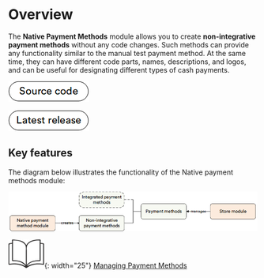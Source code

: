 # Overview

The **Native Payment Methods** module allows you to create **non-integrative payment methods** without any code changes. Such methods can provide any functionality similar to the manual test payment method. At the same time, they can have different code parts, names, descriptions, and logos, and can be useful for designating different types of cash payments.

[![Source code](media/source_code.png)](https://github.com/VirtoCommerce/vc-module-native-payment-methods)

[![Download](media/latest_release.png)](https://github.com/VirtoCommerce/vc-module-native-payment-methods/releases)

## Key features

The diagram below illustrates the functionality of the Native payment methods module:

![Key entities](media/key-entities.png)

![Readmore](media/readmore.png){: width="25"} [Managing Payment Methods](../payment/managing-payment-methods.md)
